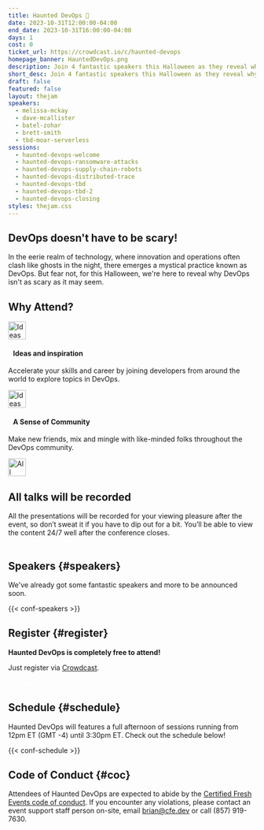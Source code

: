 ```yaml
---
title: Haunted DevOps 👻
date: 2023-10-31T12:00:00-04:00
end_date: 2023-10-31T16:00:00-04:00
days: 1
cost: 0
ticket_url: https://crowdcast.io/c/haunted-devops
homepage_banner: HauntedDevOps.png
description: Join 4 fantastic speakers this Halloween as they reveal why DevOps isn't as scary as it may seem.
short_desc: Join 4 fantastic speakers this Halloween as they reveal why DevOps isn't as scary as it may seem.
draft: false
featured: false
layout: thejam
speakers:
  - melissa-mckay
  - dave-mcallister
  - batel-zohar
  - brett-smith
  - tbd-moar-serverless
sessions:
  - haunted-devops-welcome
  - haunted-devops-ransomware-attacks
  - haunted-devops-supply-chain-robots
  - haunted-devops-distributed-trace
  - haunted-devops-tbd
  - haunted-devops-tbd-2
  - haunted-devops-closing
styles: thejam.css
---
```


## DevOps doesn't have to be scary!

In the eerie realm of technology, where innovation and operations often clash like ghosts in the night, there emerges a mystical practice known as DevOps. But fear not, for this Halloween, we're here to reveal why DevOps isn't as scary as it may seem.

## Why Attend?

<div class="container px-6 mx-auto mt-8">
  <div class="grid gap-8 lg:grid-cols-2">
    <article>
      <div class="flex items-center mb-8">
      <p><img src="/img/thejam/iconmonstr-idea-7-1.svg" alt="Ideas and Inspiration" width="36" height="36"></p>
      <h4 style="margin-left:.7em">Ideas and inspiration</h4>
      </div>
      <p class="text-base">Accelerate your skills and career by joining developers from around the world to explore topics in DevOps.</p>
    </article>
    <article>
      <div class="flex items-center mb-8">
      <p><img src="/img/thejam/iconmonstr-friend-3-1.svg" alt="Ideas and Inspiration" width="36" height="36"></p>
      <h4 style="margin-left:.7em">A Sense of Community</h4>
      </div>
      <p class="text-base">Make new friends, mix and mingle with like-minded folks throughout the DevOps community.</p>
    </article>
  </div>
</div>

<section class="mt-28 border border-gray-300 rounded">
  <div class="flex flex-col items-center justify-center p-6 pt-6 pb-4 text-center rounded highlight-pattern-signal">
    <span class="flex items-center justify-center flex-shrink-0 w-24 h-24 mr-4 -mt-20 rounded-full bg-lightBlue" aria-hidden="true">
      <img src="/img/thejam/iconmonstr-video-camera-1-1.svg" alt="All talks will be recorded" width="36" height="36">
    </span>
    <h2 class="mt-4 mb-2 text-3xl font-bold leading-tight text-blue">All talks will be recorded</a></h2>
  </div>
  <div class="p-6">
    All the presentations will be recorded for your viewing pleasure after the event, so don’t sweat it if you have to dip out for a bit. You’ll be able to view the content 24/7 well after the conference closes.
  </div>
</section>

<div class="mt-8 mb-8 flex items-center justify-center w-full">
<a class="button" style="text-decoration:none;color:#FFF" href="https://crowdcast.io/c/haunted-devops/register" target="_blank">
 Get Your Free Ticket Today!
</a>
</div>

## Speakers {#speakers}

We've already got some fantastic speakers and more to be announced soon.

{{< conf-speakers >}}

## Register {#register}

**Haunted DevOps is completely free to attend!**

Just register via [Crowdcast](https://crowdcast.io/c/haunted-devops/register).

<a class="button" style="text-decoration:none;color:#FFF" href="https://crowdcast.io/c/haunted-devops/register" target="_blank">
Register for free today!
</a>

## Schedule {#schedule}

Haunted DevOps will features a full afternoon of sessions running from 12pm ET (GMT -4) until 3:30pm ET. Check out the schedule below!

{{< conf-schedule >}}

## Code of Conduct {#coc}

Attendees of Haunted DevOps are expected to abide by the [Certified Fresh Events code of conduct](/conduct). If you encounter any violations, please contact an event support staff person on-site, email [brian@cfe.dev](mailto:brian@cfe.dev) or call (857) 919-7630.
